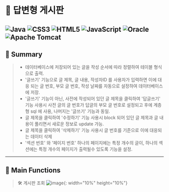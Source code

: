 # :blue_book: 답변형 게시판

## ![Java](https://img.shields.io/badge/java-%23ED8B00.svg?style=for-the-badge&logo=java&logoColor=white) ![CSS3](https://img.shields.io/badge/css3-%231572B6.svg?style=for-the-badge&logo=css3&logoColor=white) ![HTML5](https://img.shields.io/badge/html5-%23E34F26.svg?style=for-the-badge&logo=html5&logoColor=white) ![JavaScript](https://img.shields.io/badge/javascript-%23323330.svg?style=for-the-badge&logo=javascript&logoColor=%23F7DF1E) ![Oracle](https://img.shields.io/badge/Oracle-F80000?style=for-the-badge&logo=oracle&logoColor=white) ![Apache Tomcat](https://img.shields.io/badge/apache%20tomcat-%23F8DC75.svg?style=for-the-badge&logo=apache-tomcat&logoColor=black)

## :open_book: Summary 
>
> * 데이터베이스에 저장되어 있는 글을 작성 순서에 따라 정렬하여 테이블 형식으로 출력. 
> * '글쓰기' 기능으로 글 제목, 글 내용, 작성자ID 를 사용자가 입력하면 이에 대응 되는 글 번호, 부모 글 번호, 작성 날짜를 자동으로 설정하여 데이터베이스에 저장. 
> * '글쓰기' 기능이 아닌, 사전에 작성되어 있던 글 제목을 클릭하여 '답글쓰기' 기능 사용시 사전 글의 글 번호가 답글의 부모 글 번호로 설정되고 후에 계층형 sql 에 사용, 나머지는 '글쓰기' 기능과 동일. 
> * 글 제목을 클릭하여 '수정하기' 기능 사용시 block 되어 있던 글 제목과 글 내용이 풀리면서 새로운 정보로 update 가능. 
> * 글 제목을 클릭하여 '삭제하기' 기능 사용시 글 번호를 기준으로 이에 대응되는 데이터 삭제
> * '섹션 번호' 와 '페이지 번호' 하나의 페이지에는 특정 개수의 글이, 하나의 섹션에는 특정 개수의 페이지가 출력될수 있도록 기능을 설정.   
 
***

## :open_book: Main Functions
> :hammer_and_wrench: 게시판 조회
> ![image](https://user-images.githubusercontent.com/116073413/215735196-bf2b85d9-170e-4a09-a536-4e296f3bd0bb.png){: width="10%" height="10%"}

